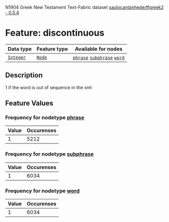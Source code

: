 N1904 Greek New Testament Text-Fabric dataset [saulocantanhede/tfgreek2 - 0.5.4](https://github.com/saulocantanhede/tfgreek2)
# Feature: discontinuous
Data type|Feature type|Available for nodes
---|---|---
[`Integer`](featurebydatatype.md#integer)|[`Node`](featurebytype.md#node)| [`phrase`](featurebynodetype.md#phrase)  [`subphrase`](featurebynodetype.md#subphrase)  [`word`](featurebynodetype.md#word) 
## Description
1 if the word is out of sequence in the xml
## Feature Values
### Frequency for nodetype [phrase](featurebynodetype.md#phrase)
Value|Occurenses
---|---
1|5212
### Frequency for nodetype [subphrase](featurebynodetype.md#subphrase)
Value|Occurenses
---|---
1|6034
### Frequency for nodetype [word](featurebynodetype.md#word)
Value|Occurenses
---|---
1|6034
